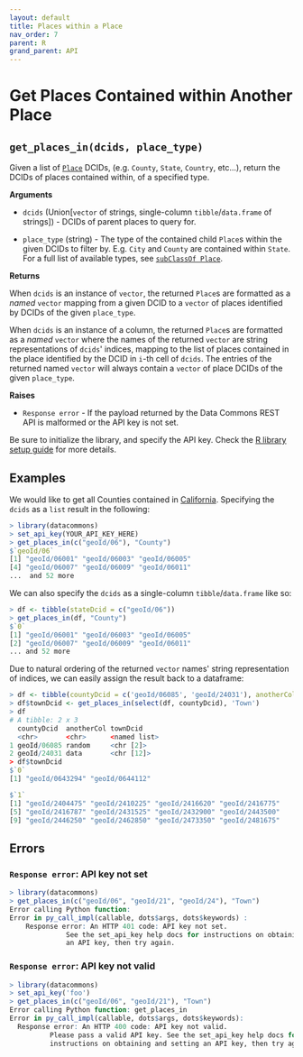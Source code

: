 ```yaml
---
layout: default
title: Places within a Place
nav_order: 7
parent: R
grand_parent: API
---
```


# Get Places Contained within Another Place

## `get_places_in(dcids, place_type)`

Given a list of [`Place`](https://browser.datacommons.org/kg?dcid=Place) DCIDs,
(e.g. `County`, `State`, `Country`, etc...), return the DCIDs of places
contained within, of a specified type.


**Arguments**

*   `dcids` (Union[`vector` of strings, single-column `tibble`/`data.frame` of strings]) - DCIDs of parent places to query for.

*   `place_type` (string) - The type of the contained child `Place`s within the given
    DCIDs to filter by. E.g. `City` and `County` are contained within `State`. For a
    full list of available types, see [`subClassOf Place`](https://browser.datacommons.org/kg?dcid=Place).

**Returns**

When `dcids` is an instance of `vector`, the returned `Place`s are formatted as
a *named* `vector` mapping from a given DCID to a `vector` of places identified
by DCIDs of the given `place_type`.

When `dcids` is an instance of a column, the returned `Place`s are formatted as
a *named* `vector` where the names of the returned `vector` are string
representations of `dcids`' indices, mapping to the list of places contained in
the place identified by the DCID in `i`-th cell of `dcids`. The entries of the
returned named `vector` will always contain a `vector` of place DCIDs of the
given `place_type`.

**Raises**

*   `Response error` - If the payload returned by the Data Commons REST API is malformed or the API key is not set.

Be sure to initialize the library, and specify the API key. Check the [R library setup guide](/api/r/) for more details.

## Examples

We would like to get all Counties contained in
[California](https://browser.datacommons.org/kg?dcid=geoId/06). Specifying the
`dcids` as a `list` result in the following:

```r
> library(datacommons)
> set_api_key(YOUR_API_KEY_HERE)
> get_places_in(c("geoId/06"), "County")
$`geoId/06`
[1] "geoId/06001" "geoId/06003" "geoId/06005"
[4] "geoId/06007" "geoId/06009" "geoId/06011"
...  and 52 more

```

We can also specify the `dcids` as a single-column `tibble`/`data.frame` like so:

```r
> df <- tibble(stateDcid = c("geoId/06"))
> get_places_in(df, "County")
$`0`
[1] "geoId/06001" "geoId/06003" "geoId/06005"
[2] "geoId/06007" "geoId/06009" "geoId/06011"
... and 52 more

```

Due to natural ordering of the returned `vector` names' string representation of
indices, we can easily assign the result back to a dataframe:

```r
> df <- tibble(countyDcid = c('geoId/06085', 'geoId/24031'), anotherCol = c('random', 'data'))
> df$townDcid <- get_places_in(select(df, countyDcid), 'Town')
> df
# A tibble: 2 x 3
  countyDcid  anotherCol townDcid    
  <chr>       <chr>      <named list>
1 geoId/06085 random     <chr [2]>   
2 geoId/24031 data       <chr [12]>  
> df$townDcid
$`0`
[1] "geoId/0643294" "geoId/0644112"

$`1`
[1] "geoId/2404475" "geoId/2410225" "geoId/2416620" "geoId/2416775"
[5] "geoId/2416787" "geoId/2431525" "geoId/2432900" "geoId/2443500"
[9] "geoId/2446250" "geoId/2462850" "geoId/2473350" "geoId/2481675"
```

## Errors

### `Response error`: API key not set

```r
> library(datacommons)
> get_places_in(c("geoId/06", "geoId/21", "geoId/24"), "Town")
Error calling Python function:
Error in py_call_impl(callable, dots$args, dots$keywords) : 
	Response error: An HTTP 401 code: API key not set.
	          See the set_api_key help docs for instructions on obtaining and setting
	          an API key, then try again.
```

### `Response error`: API key not valid

```r
> library(datacommons)
> set_api_key('foo')
> get_places_in(c("geoId/06", "geoId/21"), "Town")
Error calling Python function: get_places_in
Error in py_call_impl(callable, dots$args, dots$keywords): 
  Response error: An HTTP 400 code: API key not valid.
          Please pass a valid API key. See the set_api_key help docs for
          instructions on obtaining and setting an API key, then try again.
```
